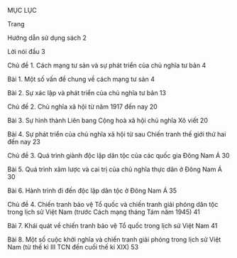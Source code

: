 MỤC LỤC

Trang

Hướng dẫn sử dụng sách                                                                                2

Lời nói đầu                                                                                                3

Chủ đề 1. Cách mạng tư sản và sự phát triển của chủ nghĩa tư bản                    4

Bài 1. Một số vấn đề chung về cách mạng tư sản                                              4

Bài 2. Sự xác lập và phát triển của chủ nghĩa tư bản                                         13

Chủ đề 2. Chủ nghĩa xã hội từ năm 1917 đến nay                                            20

Bài 3. Sự hình thành Liên bang Cộng hoà xã hội chủ nghĩa Xô viết                    20

Bài 4. Sự phát triển của chủ nghĩa xã hội từ sau Chiến tranh thế giới thứ hai
       đến nay                                                                                              23

Chủ đề 3. Quá trình giành độc lập dân tộc của các quốc gia Đông Nam Á         30

Bài 5. Quá trình xâm lược và cai trị của chủ nghĩa thực dân ở Đông Nam Á        30

Bài 6. Hành trình đi đến độc lập dân tộc ở Đông Nam Á                                   35

Chủ đề 4. Chiến tranh bảo vệ Tổ quốc và chiến tranh giải phóng dân tộc
           trong lịch sử Việt Nam (trước Cách mạng tháng Tám năm 1945)         41

Bài 7. Khái quát về chiến tranh bảo vệ Tổ quốc trong lịch sử Việt Nam              41

Bài 8. Một số cuộc khởi nghĩa và chiến tranh giải phóng trong lịch sử Việt Nam
       (từ thế kỉ III TCN đến cuối thế kỉ XIX)                                                   53